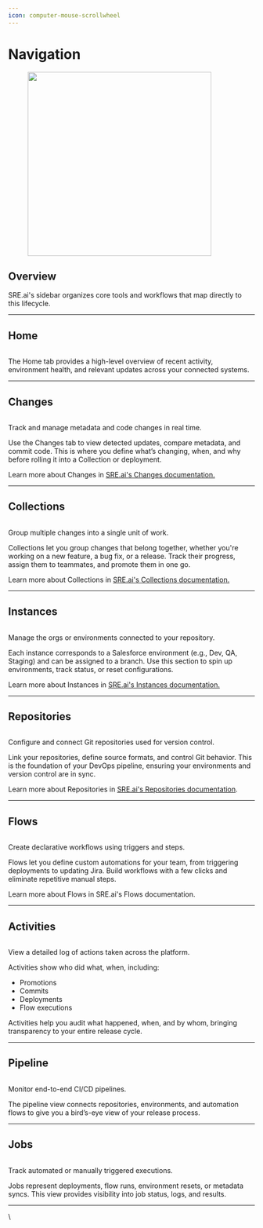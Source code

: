 ```yaml
---
icon: computer-mouse-scrollwheel
---
```


# Navigation

<figure><img src=".gitbook/assets/The Sidebar.png" alt="" width="375"><figcaption></figcaption></figure>

## **Overview**

SRE.ai's sidebar organizes core tools and workflows that map directly to this lifecycle.

***

## **Home**

<figure><img src=".gitbook/assets/the-home-page.png" alt=""><figcaption></figcaption></figure>

The Home tab provides a high-level overview of recent activity, environment health, and relevant updates across your connected systems.

***

## **Changes**

<figure><img src=".gitbook/assets/the-changes-page.png" alt=""><figcaption></figcaption></figure>

Track and manage metadata and code changes in real time.

Use the Changes tab to view detected updates, compare metadata, and commit code. This is where you define what’s changing, when, and why before rolling it into a Collection or deployment.

Learn more about Changes in [SRE.ai's Changes documentation.](images-and-media/changes.md)

***

## **Collections**

<figure><img src=".gitbook/assets/the-collections-page.png" alt=""><figcaption></figcaption></figure>

Group multiple changes into a single unit of work.

Collections let you group changes that belong together, whether you're working on a new feature, a bug fix, or a release. Track their progress, assign them to teammates, and promote them in one go.

Learn more about Collections in [SRE.ai's Collections documentation.](images-and-media/collections.md)

***

## **Instances**

<figure><img src=".gitbook/assets/the-instances-page.png" alt=""><figcaption></figcaption></figure>

Manage the orgs or environments connected to your repository.

Each instance corresponds to a Salesforce environment (e.g., Dev, QA, Staging) and can be assigned to a branch. Use this section to spin up environments, track status, or reset configurations.

Learn more about Instances in [SRE.ai's Instances documentation.](images-and-media/instances.md)

***

## Repositories

<figure><img src=".gitbook/assets/the-repos-page.png" alt=""><figcaption></figcaption></figure>

Configure and connect Git repositories used for version control.

Link your repositories, define source formats, and control Git behavior. This is the foundation of your DevOps pipeline, ensuring your environments and version control are in sync.

Learn more about Repositories in [SRE.ai's Repositories documentation](images-and-media/repostitories.md).

***

## **Flows**

<figure><img src=".gitbook/assets/the-flows-page.png" alt=""><figcaption></figcaption></figure>

Create declarative workflows using triggers and steps.

Flows let you define custom automations for your team, from triggering deployments to updating Jira. Build workflows with a few clicks and eliminate repetitive manual steps.

Learn more about Flows in SRE.ai's Flows documentation.

***

## **Activities**

<figure><img src=".gitbook/assets/the-activities-page.png" alt=""><figcaption></figcaption></figure>

View a detailed log of actions taken across the platform.

Activities show who did what, when, including:&#x20;

* Promotions
* Commits
* Deployments
* Flow executions

Activities help you audit what happened, when, and by whom, bringing transparency to your entire release cycle.

***

## **Pipeline**

<figure><img src=".gitbook/assets/the=pipeline-page.png" alt=""><figcaption></figcaption></figure>

Monitor end-to-end CI/CD pipelines.

The pipeline view connects repositories, environments, and automation flows to give you a bird’s-eye view of your release process.

***

## **Jobs**

<figure><img src=".gitbook/assets/the-jobs-page.png" alt=""><figcaption></figcaption></figure>

Track automated or manually triggered executions.

Jobs represent deployments, flow runs, environment resets, or metadata syncs. This view provides visibility into job status, logs, and results.

***

\
